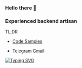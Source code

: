 ### Hello there 🔭
### Experienced backend artisan

TL;DR

- [Code Samples](https://github.com/pavivin/code-samples)

- [Telegram](https://t.me/pavivin) [Gmail](nivivap@gmail.com)

[![Typing SVG](https://readme-typing-svg.herokuapp.com?color=%2336BCF7&lines=i+tried+so+hard+and+got+so+far)](https://git.io/typing-svg)

